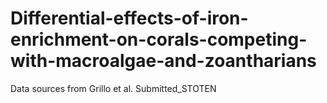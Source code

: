 # Differential-effects-of-iron-enrichment-on-corals-competing-with-macroalgae-and-zoantharians
Data sources from Grillo et al. Submitted_STOTEN
